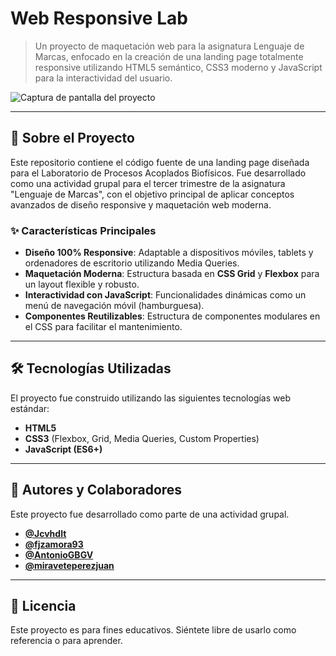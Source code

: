 # Web Responsive Lab

> Un proyecto de maquetación web para la asignatura Lenguaje de Marcas, enfocado en la creación de una landing page totalmente responsive utilizando HTML5 semántico, CSS3 moderno y JavaScript para la interactividad del usuario.

![Captura de pantalla del proyecto](./screenshot.png) <!-- Opcional: añade una captura de pantalla del sitio y nómbrala 'screenshot.png' -->

---

## 🚀 Sobre el Proyecto

Este repositorio contiene el código fuente de una landing page diseñada para el Laboratorio de Procesos Acoplados Biofísicos. Fue desarrollado como una actividad grupal para el tercer trimestre de la asignatura "Lenguaje de Marcas", con el objetivo principal de aplicar conceptos avanzados de diseño responsive y maquetación web moderna.


### ✨ Características Principales

-   **Diseño 100% Responsive**: Adaptable a dispositivos móviles, tablets y ordenadores de escritorio utilizando Media Queries.
-   **Maquetación Moderna**: Estructura basada en **CSS Grid** y **Flexbox** para un layout flexible y robusto.
-   **Interactividad con JavaScript**: Funcionalidades dinámicas como un menú de navegación móvil (hamburguesa).
-   **Componentes Reutilizables**: Estructura de componentes modulares en el CSS para facilitar el mantenimiento.

---

## 🛠️ Tecnologías Utilizadas

El proyecto fue construido utilizando las siguientes tecnologías web estándar:

-   **HTML5**
-   **CSS3** (Flexbox, Grid, Media Queries, Custom Properties)
-   **JavaScript (ES6+)**

---

## 👥 Autores y Colaboradores

Este proyecto fue desarrollado como parte de una actividad grupal.

-   **[@Jcvhdlt](https://github.com/Jcvhdlt)**
-   **[@fjzamora93](https://github.com/fjzamora93)**
-   **[@AntonioGBGV](https://github.com/AntonioGBGV)**
-   **[@miraveteperezjuan](https://github.com/miraveteperezjuan)**

---

## 📄 Licencia

Este proyecto es para fines educativos. Siéntete libre de usarlo como referencia o para aprender.




